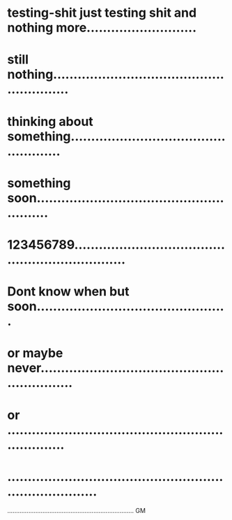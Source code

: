# testing-shit just testing shit and  nothing more...........................
# still nothing.........................................................
# thinking about something...................................................
# something soon........................................................
# 123456789..................................................................
# Dont know when but soon...............................................
# or maybe never.............................................................
# or ...................................................................
# ...........................................................................
........................................................................
GM
